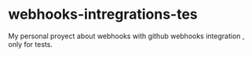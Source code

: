 # webhooks-intregrations-tes
My personal proyect about webhooks with github webhooks integration , only for tests.
